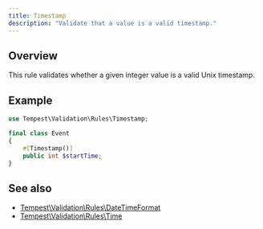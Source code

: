 ```yaml
---
title: Timestamp
description: "Validate that a value is a valid timestamp."
---
```


## Overview

This rule validates whether a given integer value is a valid Unix timestamp.

## Example

```php
use Tempest\Validation\Rules\Timestamp;

final class Event
{
    #[Timestamp()]
    public int $startTime;
}
```

## See also

- [Tempest\Validation\Rules\DateTimeFormat](10-date-time-format.md)
- [Tempest\Validation\Rules\Time](43-time.md)
